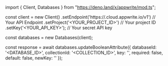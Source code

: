 import { Client, Databases } from "https://deno.land/x/appwrite/mod.ts";

const client = new Client()
    .setEndpoint('https://<REGION>.cloud.appwrite.io/v1') // Your API Endpoint
    .setProject('<YOUR_PROJECT_ID>') // Your project ID
    .setKey('<YOUR_API_KEY>'); // Your secret API key

const databases = new Databases(client);

const response = await databases.updateBooleanAttribute({
    databaseId: '<DATABASE_ID>',
    collectionId: '<COLLECTION_ID>',
    key: '',
    required: false,
    default: false,
    newKey: ''
});
